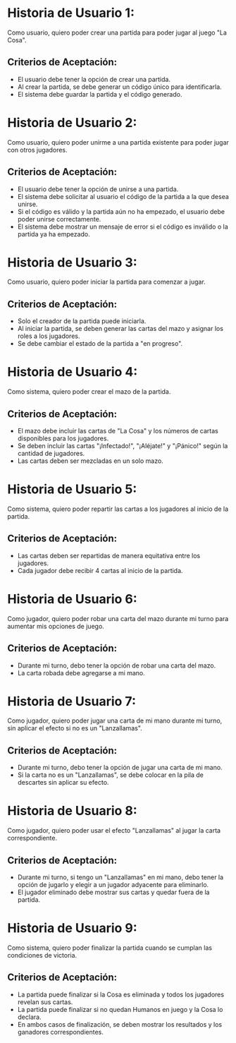# Historia de Usuario 1:
Como usuario, quiero poder crear una partida para poder jugar al juego "La Cosa".

## Criterios de Aceptación:
- El usuario debe tener la opción de crear una partida.
- Al crear la partida, se debe generar un código único para identificarla.
- El sistema debe guardar la partida y el código generado.

# Historia de Usuario 2:
Como usuario, quiero poder unirme a una partida existente para poder jugar con otros jugadores.

## Criterios de Aceptación:
- El usuario debe tener la opción de unirse a una partida.
- El sistema debe solicitar al usuario el código de la partida a la que desea unirse.
- Si el código es válido y la partida aún no ha empezado, el usuario debe poder unirse correctamente.
- El sistema debe mostrar un mensaje de error si el código es inválido o la partida ya ha empezado.

# Historia de Usuario 3:
Como usuario, quiero poder iniciar la partida para comenzar a jugar.

## Criterios de Aceptación:
- Solo el creador de la partida puede iniciarla.
- Al iniciar la partida, se deben generar las cartas del mazo y asignar los roles a los jugadores.
- Se debe cambiar el estado de la partida a "en progreso".

# Historia de Usuario 4:
Como sistema, quiero poder crear el mazo de la partida.

## Criterios de Aceptación:
- El mazo debe incluir las cartas de "La Cosa" y los números de cartas disponibles para los jugadores.
- Se deben incluir las cartas "¡Infectado!", "¡Aléjate!" y "¡Pánico!" según la cantidad de jugadores.
- Las cartas deben ser mezcladas en un solo mazo.

# Historia de Usuario 5:
Como sistema, quiero poder repartir las cartas a los jugadores al inicio de la partida.

## Criterios de Aceptación:
- Las cartas deben ser repartidas de manera equitativa entre los jugadores.
- Cada jugador debe recibir 4 cartas al inicio de la partida.

# Historia de Usuario 6:
Como jugador, quiero poder robar una carta del mazo durante mi turno para aumentar mis opciones de juego.

## Criterios de Aceptación:
- Durante mi turno, debo tener la opción de robar una carta del mazo.
- La carta robada debe agregarse a mi mano.

# Historia de Usuario 7:
Como jugador, quiero poder jugar una carta de mi mano durante mi turno, sin aplicar el efecto si no es un "Lanzallamas".

## Criterios de Aceptación:
- Durante mi turno, debo tener la opción de jugar una carta de mi mano.
- Si la carta no es un "Lanzallamas", se debe colocar en la pila de descartes sin aplicar su efecto.

# Historia de Usuario 8:
Como jugador, quiero poder usar el efecto "Lanzallamas" al jugar la carta correspondiente.

## Criterios de Aceptación:
- Durante mi turno, si tengo un "Lanzallamas" en mi mano, debo tener la opción de jugarlo y elegir a un jugador adyacente para eliminarlo.
- El jugador eliminado debe mostrar sus cartas y quedar fuera de la partida.

# Historia de Usuario 9:
Como sistema, quiero poder finalizar la partida cuando se cumplan las condiciones de victoria.

## Criterios de Aceptación:
- La partida puede finalizar si la Cosa es eliminada y todos los jugadores revelan sus cartas.
- La partida puede finalizar si no quedan Humanos en juego y la Cosa lo declara.
- En ambos casos de finalización, se deben mostrar los resultados y los ganadores correspondientes.
